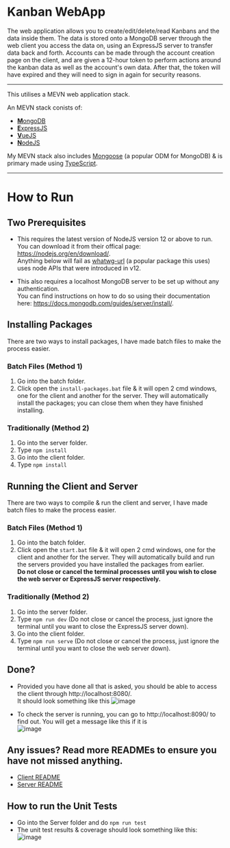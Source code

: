 # Kanban WebApp

The web application allows you to create/edit/delete/read Kanbans and the data inside them. The data is stored onto a MongoDB server through the web client you access the data on, using an ExpressJS server to transfer data back and forth. Accounts can be made through the account creation page on the client, and are given a 12-hour token to perform actions around the kanban data as well as the account's own data. After that, the token will have expired and they will need to sign in again for security reasons.

<hr />

This utilises a MEVN web application stack.

An MEVN stack conists of:
- [<b>M</b>ongoDB](https://www.mongodb.com/)
- [<b>E</b>xpressJS](https://expressjs.com/)
- [<b>V</b>ueJS](https://vuejs.org/)
- [<b>N</b>odeJS](https://nodejs.org/en/)

My MEVN stack also includes [Mongoose](https://mongoosejs.com/) (a popular ODM for MongoDB) & is primary made using [TypeScript](https://www.typescriptlang.org/).

<hr />

# How to Run

## Two Prerequisites
- This requires the latest version of NodeJS version 12 or above to run. <br /> You can download it from their offical page: https://nodejs.org/en/download/. <br />
Anything below will fail as [whatwg-url](https://www.npmjs.com/package/whatwg-url) (a popular package this uses) uses node APIs that were introduced in v12.

- This also requires a localhost MongoDB server to be set up without any authentication. <br /> You can find instructions on how to do so using their documentation here: https://docs.mongodb.com/guides/server/install/.

## Installing Packages
There are two ways to install packages, I have made batch files to make the process easier.

### Batch Files (Method 1)
1. Go into the batch folder.
2. Click open the <code>install-packages.bat</code> file & it will open 2 cmd windows, one for the client and another for the server. They will automatically install the packages; you can close them when they have finished installing.

### Traditionally (Method 2)
1. Go into the server folder.
2. Type <code>npm install</code>
3. Go into the client folder.
4. Type <code>npm install</code>



## Running the Client and Server
There are two ways to compile & run the client and server, I have made batch files to make the process easier.

### Batch Files (Method 1)
1. Go into the batch folder.
2. Click open the <code>start.bat</code> file & it will open 2 cmd windows, one for the client and another for the server. They will automatically build and run the servers provided you have installed the packages from earlier.
<br /> **Do not close or cancel the terminal processes until you wish to close the web server or ExpressJS server respectively.**

### Traditionally (Method 2)
1. Go into the server folder.
2. Type <code>npm run dev</code> (Do not close or cancel the process, just ignore the terminal until you want to close the ExpressJS server down).
3. Go into the client folder.
4. Type <code>npm run serve</code> (Do not close or cancel the process, just ignore the terminal until you want to close the web server down).


## Done?
- Provided you have done all that is asked, you should be able to access the client through http://localhost:8080/.
<br />It should look something like this ![image](https://user-images.githubusercontent.com/47162481/143316132-712ded9c-2414-4f43-b618-c7ee95f8303e.png)

- To check the server is running, you can go to http://localhost:8090/ to find out. You will get a message like this if it is
<br />![image](https://user-images.githubusercontent.com/47162481/143315969-5f41a003-8f8a-4d3c-9925-ea7cc35768f1.png)


## Any issues? Read more READMEs to ensure you have not missed anything.
- [Client README](https://github.com/CCyban/KanbanWebApp/tree/main/kanban-web-app/client#readme)
- [Server README](https://github.com/CCyban/KanbanWebApp/tree/main/kanban-web-app/server#readme)

## How to run the Unit Tests
- Go into the Server folder and do <code>npm run test</code>
- The unit test results & coverage should look something like this: ![image](https://user-images.githubusercontent.com/47162481/143316886-c3c64120-97e3-475f-909d-a41aa2dfab4c.png)

